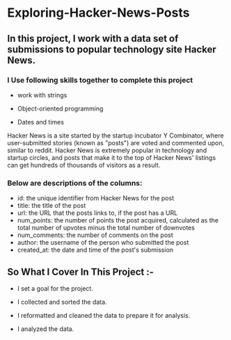 # Exploring-Hacker-News-Posts
## In this project, I work with a data set of submissions to popular technology site Hacker News.
### I Use following skills together to complete this project
- work with strings

- Object-oriented programming

- Dates and times


Hacker News is a site started by the startup incubator Y Combinator, where user-submitted stories (known as "posts") are voted and commented upon, similar to reddit. Hacker News is extremely popular in technology and startup circles, and posts that make it to the top of Hacker News' listings can get hundreds of thousands of visitors as a result.


### Below are descriptions of the columns:

- id: the unique identifier from Hacker News for the post
- title: the title of the post
- url: the URL that the posts links to, if the post has a URL
- num_points: the number of points the post acquired, calculated as the total number of upvotes minus the total number of downvotes
- num_comments: the number of comments on the post
- author: the username of the person who submitted the post
- created_at: the date and time of the post's submission



## So What I Cover In This Project :-
- I set a goal for the project.

- I collected and sorted the data.

- I reformatted and cleaned the data to prepare it for analysis.

- I analyzed the data.
